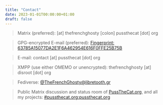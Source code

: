 ```yaml
---
title: "Contact"
date: 2023-01-01T00:00:00+01:00
draft: false
---
```


> Matrix (preferred): [at] thefrenchghosty [colon] pussthecat [dot] org

> GPG-encrypted E-mail (preferred): [Fingerprint: 63785A15077DA2E1F6A462954E616F0FFE25B75B](https://keys.openpgp.org/vks/v1/by-fingerprint/63785A15077DA2E1F6A462954E616F0FFE25B75B)

> E-mail: contact [at] pussthecat [dot] org

> XMPP (use either OMEMO or unencrypted): thefrenchghosty [at] disroot [dot] org

> Fediverse: [@TheFrenchGhosty@libretooth.gr](https://libretooth.gr/@TheFrenchGhosty)

> Public Matrix discussion and status room of [PussTheCat.org](https://pussthecat.org), and all my projects: [#pussthecat.org:pussthecat.org](https://matrix.to/#/#pussthecat.org:pussthecat.org)
